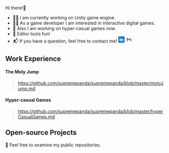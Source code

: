 Hi there!👋
- 👨‍💼 I am currently working on Unity game engine.
- 🤾‍♂️ As a game developer I am interested in interactive digital games.
- 📱 Also I am working on hyper-casual games now.
- 🧰 Editor tools fun!
- 📬 If you have a question, feel free to contact me! <img src="linkedin.png" href="https://www.linkedin.com/in/furkanbaldir/" width="20" height="20"> <img src="gmail.png" href="furkanbaldir13@gmail.com" width="20" height="20">


## Work Experience
#### The Moly Jump
> https://github.com/supremepanda/supremepanda/blob/master/molyJump.md

#### Hyper-casual Games
> https://github.com/supremepanda/supremepanda/blob/master/hyperCasualGames.md

## Open-source Projects
📖 Feel free to examine my public repositories. 
